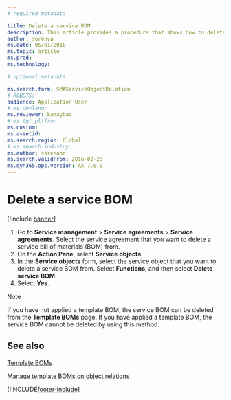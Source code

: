 ```yaml
---
# required metadata

title: Delete a service BOM 
description: This article provides a procedure that shows how to delete a service BOM.
author: sorenva
ms.date: 05/01/2018
ms.topic: article
ms.prod: 
ms.technology: 

# optional metadata

ms.search.form: SMAServiceObjectRelation
# ROBOTS: 
audience: Application User
# ms.devlang: 
ms.reviewer: kamaybac
# ms.tgt_pltfrm: 
ms.custom: 
ms.assetid: 
ms.search.region: Global
# ms.search.industry: 
ms.author: sorenand
ms.search.validFrom: 2016-02-28
ms.dyn365.ops.version: AX 7.0.0
---
```



# Delete a service BOM

[!include [banner](../includes/banner.md)]

1. Go to **Service management** \> **Service agreements** \> **Service agreements**. Select the service agreement that you want to delete a service bill of materials (BOM) from.
1. On the **Action Pane**, select **Service objects**.
1. In the **Service objects** form, select the service object that you want to delete a service BOM from. Select **Functions**, and then select **Delete service BOM**.
1. Select **Yes**.


> [!NOTE]
> If you have not applied a template BOM, the service BOM can be deleted from the **Template BOMs** page. If you have applied a template BOM, the service BOM cannot be deleted by using this method.



## See also

[Template BOMs](template-boms.md)

[Manage template BOMs on object relations](manage-template-boms-on-object-relations.md)

  




[!INCLUDE[footer-include](../../includes/footer-banner.md)]